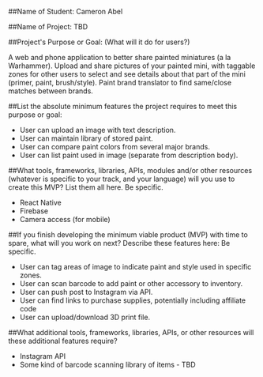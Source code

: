 ##Name of Student:
Cameron Abel

##Name of Project:
TBD

##Project's Purpose or Goal: (What will it do for users?)

A web and phone application to better share painted miniatures (a la Warhammer). Upload and share pictures of your painted mini, with taggable zones for other users to select and see details about that part of the mini (primer, paint, brush/style). Paint brand translator to find same/close matches between brands.

##List the absolute minimum features the project requires to meet this purpose or goal:

- User can upload an image with text description.
- User can maintain library of stored paint.
- User can compare paint colors from several major brands.
- User can list paint used in image (separate from description body).

##What tools, frameworks, libraries, APIs, modules and/or other resources (whatever is specific to your track, and your language) will you use to create this MVP? List them all here. Be specific.

- React Native
- Firebase
- Camera access (for mobile)

##If you finish developing the minimum viable product (MVP) with time to spare, what will you work on next? Describe these features here: Be specific.

- User can tag areas of image to indicate paint and style used in specific zones.
- User can scan barcode to add paint or other accessory to inventory.
- User can push post to Instagram via API.
- User can find links to purchase supplies, potentially including affiliate code
- User can upload/download 3D print file.

##What additional tools, frameworks, libraries, APIs, or other resources will these additional features require?

- Instagram API
- Some kind of barcode scanning library of items - TBD
